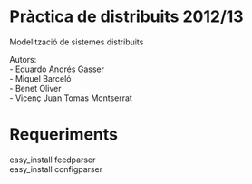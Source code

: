 Pràctica de distribuits 2012/13
==============================

Modelització de sistemes distribuits

Autors:  
	- Eduardo Andrés Gasser  
	- Miquel Barceló   
	- Benet Oliver  
	- Vicenç Juan Tomàs Montserrat  

Requeriments  
==============================  
easy_install feedparser  
easy_install configparser  
